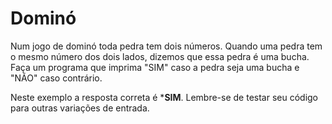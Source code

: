 # Dominó

Num jogo de dominó toda pedra tem dois números. Quando uma pedra tem o mesmo número dos dois lados, dizemos que essa pedra é uma bucha. Faça um programa que imprima "SIM" caso a pedra seja uma bucha e "NÃO" caso contrário.

Neste exemplo a resposta correta é ***SIM**. Lembre-se de testar seu código para outras variações de entrada.

